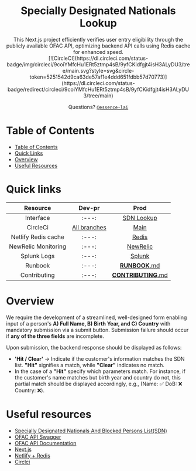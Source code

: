 <h1 align="center"> Specially Designated Nationals Lookup </h1>
<div align="center">
This Next.js project efficiently verifies user entry eligibility through the publicly available OFAC API, optimizing backend API calls using Redis cache for enhanced speed.

<br/>
[![CircleCI](https://dl.circleci.com/status-badge/img/circleci/9coiYMfcHu1ERt5ztmp4sB/9yfCKidfgjt4isH3ALyDU3/tree/main.svg?style=svg&circle-token=5251542d9ca63de57af1e4ddd651fdbb57d70773)](https://dl.circleci.com/status-badge/redirect/circleci/9coiYMfcHu1ERt5ztmp4sB/9yfCKidfgjt4isH3ALyDU3/tree/main)

Questions? [`@essence-lai`](https://github.com/essence-lai)
<br/>

</div>

# Table of Contents
- [Table of Contents](#table-of-contents)
- [Quick Links](#quick-links)
- [Overview](#overview)
- [Useful Resources](#useful-resources)

# Quick links
| Resource | Dev-pr | Prod |
| :---: | :---: | :---: |
| Interface | :---:| [SDN Lookup]()|
| CircleCi | [All branches]()| [Main]()|
| Netlify Redis cache | :---:| [Redis]()|
| NewRelic Monitoring | :---: | [NewRelic]()|
| Splunk Logs | :---: | [Splunk]()|
| Runbook | :---: | [**RUNBOOK**.md](docs/RUNBOOK.md)|
| Contributing | :---: | [**CONTRIBUTING**.md](docs/CONTRIBUTING.md)|


# Overview

We require the development of a streamlined, well-designed form enabling input of a person's **A) Full Name, B) Birth Year, and C) Country** with mandatory submission via a submit button. Submission failure should occur if **any of the three fields** are incomplete.

Upon submission, the backend response should be displayed as follows:

- **'Hit / Clear'** → Indicate if the customer's information matches the SDN list. **"Hit"** signifies a match, while **"Clear"** indicates no match.
- In the case of a **"Hit"** specify which parameters match. For instance, if the customer's name matches but birth year and country do not, this partial match should be displayed accordingly, e.g., (Name: ✅ DoB: ❌ Country: ❌).


# Useful resources
* [Specially Designated Nationals And Blocked Persons List(SDN)](https://ofac.treasury.gov/specially-designated-nationals-and-blocked-persons-list-sdn-human-readable-lists)
* [OFAC API Swagger](https://ofac-api.com/swagger-ui/index.html?configUrl=/api-docs/swagger-config#/Search%20API%20v3)
* [OFAC API Documentation](https://ofac-api.com/documentation/v3/index.html)
* [Next.js](https://nextjs.org/learn-pages-router/basics/create-nextjs-app)
* [Netlify + Redis](https://www.netlify.com/integrations/redis/)
* [Circlci](https://circleci.com/docs/getting-started/)